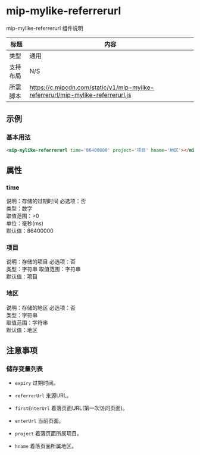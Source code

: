# mip-mylike-referrerurl

mip-mylike-referrerurl 组件说明

标题|内容
----|----
类型|通用
支持布局|N/S
所需脚本|https://c.mipcdn.com/static/v1/mip-mylike-referrerurl/mip-mylike-referrerurl.js

## 示例

### 基本用法
```html
<mip-mylike-referrerurl time='86400000' project='项目' hname='地区'></mip-mylike-referrerurl>
```

## 属性

### time

说明：存储的过期时间 
必选项：否  
类型：数字  
取值范围：>0  
单位：毫秒(ms)  
默认值：86400000

### 项目

说明：存储的项目 
必选项：否  
类型：字符串
取值范围：字符串   
默认值：项目

### 地区

说明：存储的地区
必选项：否  
类型：字符串  
取值范围：字符串  
默认值：地区

## 注意事项

### 储存变量列表

- `expiry` 过期时间。

- `referrerUrl` 来源URL。

- `firstEnterUrl` 着落页面URL(第一次访问页面)。

- `enterUrl` 当前页面。

- `project` 着落页面所属项目。

- `hname` 着落页面所属地区。